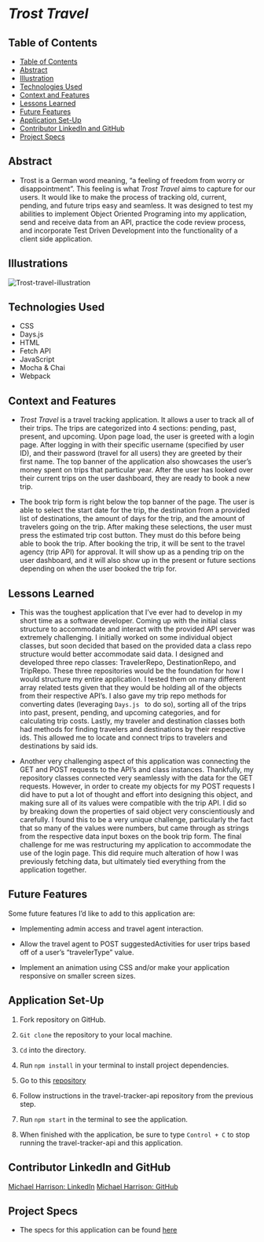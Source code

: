 # _Trost Travel_

## Table of Contents

- [Table of Contents](#table-of-contents)
- [Abstract](#abstract)
- [Illustration](#illustration)          
- [Technologies Used](#technologies-used)
- [Context and Features](#context-and-features)
- [Lessons Learned](#lessons-learned)         
- [Future Features](#future-features)
- [Application Set-Up](#application-set-up)           
- [Contributor LinkedIn and GitHub](#contributor-linkedin-and-github)
- [Project Specs](#project-specs)

## Abstract

- Trost is a German word meaning, “a feeling of freedom from worry or disappointment”. This feeling is what _Trost Travel_ aims to capture for our users. It would like to make the process of tracking old, current, pending, and future trips easy and seamless. It was designed to test my abilities to implement Object Oriented Programing into my application, send and receive data from an API, practice the code review process, and incorporate Test Driven Development into the functionality of a client side application. 

## Illustrations

![Trost-travel-illustration](https://user-images.githubusercontent.com/95496577/173882768-7a59f45a-9d1f-4130-a3cb-2079761da326.gif)

## Technologies Used

- CSS
- Days.js
- HTML
- Fetch API
- JavaScript
- Mocha & Chai
- Webpack

## Context and Features

- _Trost Travel_ is a travel tracking application. It allows a user to track all of their trips. The trips are categorized into 4 sections: pending, past, present, and upcoming. Upon page load, the user is greeted with a login page. After logging in with their specific username (specified by user ID), and their password (travel for all users) they are greeted by their first name. The top banner of the application also showcases the user’s money spent on trips that particular year. After the user has looked over their current trips on the user dashboard, they are ready to book a new trip.

- The book trip form is right below the top banner of the page. The user is able to select the start date for the trip, the destination from a provided list of destinations, the amount of days for the trip, and the amount of travelers going on the trip. After making these selections, the user must press the estimated trip cost button. They must do this before being able to book the trip. After booking the trip, it will be sent to the travel agency (trip API) for approval. It will show up as a pending trip on the user dashboard, and it will also show up in the present or future sections depending on when the user booked the trip for. 


## Lessons Learned

- This was the toughest application that I’ve ever had to develop in my short time as a software developer. Coming up with the initial class structure to accommodate and interact with the provided API server was extremely challenging. I initially worked on some individual object classes, but soon decided that based on the provided data a class repo structure would better accommodate said data. I designed and developed three repo classes: TravelerRepo, DestinationRepo, and TripRepo. These three repositories would be the foundation for how I would structure my entire application. I tested them on many different array related tests given that they would be holding all of the objects from their respective API’s. I also gave my trip repo methods for converting dates (leveraging `Days.js ` to do so), sorting all of the trips into past, present, pending, and upcoming categories, and for calculating trip costs. Lastly, my traveler and destination classes both had methods for finding travelers and destinations by their respective ids. This allowed me to locate and connect trips to travelers and destinations by said ids. 

- Another very challenging aspect of this application was connecting the GET and POST requests to the API’s and class instances. Thankfully, my repository classes connected very seamlessly with the data for the GET requests. However, in order to create my objects for my POST requests I did have to put a lot of thought and effort into designing this object, and making sure all of its values were compatible with the trip API. I did so by breaking down the properties of said object very conscientiously and carefully. I found this to be a very unique challenge, particularly the fact that so many of the values were numbers, but came through as strings from the respective data input boxes on the book trip form. The final challenge for me was restructuring my application to accommodate the use of the login page. This did require much alteration of how I was previously fetching data, but ultimately tied everything from the application together. 

## Future Features

Some future features I’d like to add to this application are:

- Implementing admin access and travel agent interaction. 

- Allow the travel agent to POST suggestedActivities for user trips based off of a user’s “travelerType” value.

- Implement an animation using CSS and/or make your application responsive on smaller screen sizes.

## Application Set-Up

1. Fork repository on GitHub.

2. `Git clone` the repository to your local machine.

3. `Cd` into the directory.

4. Run `npm install` in your terminal to install project dependencies.

5. Go to this [repository](https://github.com/turingschool-examples/travel-tracker-api)  

6. Follow instructions in the travel-tracker-api repository from the previous step. 

7. Run `npm start` in the terminal to see the application. 

8. When finished with the application, be sure to type `Control + C` to stop running the travel-tracker-api and this application. 

## Contributor LinkedIn and GitHub

[Michael Harrison: LinkedIn](https://www.linkedin.com/in/michael-harrison-b476a498/) 
[Michael Harrison: GitHub](https://github.com/mikeharrison57)   

## Project Specs

- The specs for this application can be found 
[here](https://frontend.turing.edu/projects/travel-tracker.html)  